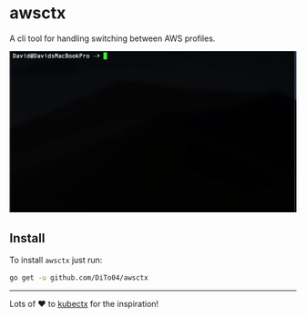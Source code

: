 awsctx
======
A cli tool for handling switching between AWS profiles.

![info-video](docs/awsctx.gif)

Install
-------
To install `awsctx` just run:
```bash
go get -u github.com/DiTo04/awsctx
```

----
Lots of ❤️ to [kubectx](https://github.com/ahmetb/kubectx) for the inspiration!